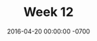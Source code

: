 ---
title: "Week 12"
layout: week
date: 2016-04-20 00:00:00 -0700
permalink: /logs/
goals:
  - Presentation outline
  - Poster outline
  - Improve design doc
nextclass: 
todo: 
  - "Improve Design Rationale"
  - "Improve Content section"
  - "Outline Conclusion"
done:
  - "(04/21) [LATE] Update Progress Board, Week12 log, Class Schedule"
schedule: 
---